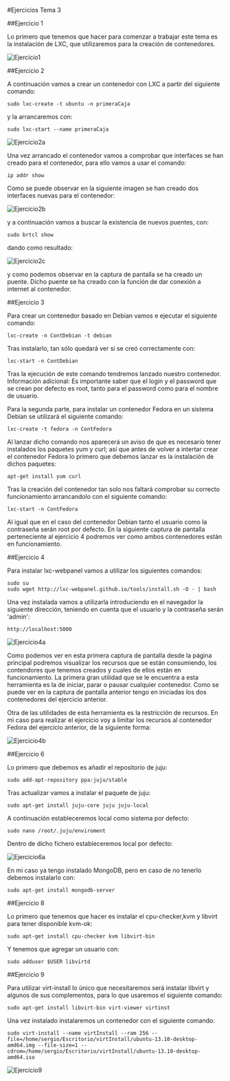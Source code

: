 #Ejercicios Tema 3

##Ejercicio 1

Lo primero que tenemos que hacer para comenzar a trabajar este tema es la instalación de LXC, que utilizaremos para la creación de contenedores.

![Ejercicio1](https://github.com/SergioMGamarra/IV---13-14/blob/master/imgTema3/Ej1.png?raw=true)

##Ejercicio 2

A continuación vamos a crear un contenedor con LXC a partir del siguiente comando:

    sudo lxc-create -t ubuntu -n primeraCaja

y la arrancaremos con:

    sudo lxc-start --name primeraCaja
    
![Ejercicio2a](https://github.com/SergioMGamarra/IV---13-14/blob/master/imgTema3/ej2-a.png?raw=true)

Una vez arrancado el contenedor vamos a comprobar que interfaces se han creado para el contenedor, para ello vamos a usar el comando:

    ip addr show
    
Como se puede observar en la siguiente imagen se han creado dos interfaces nuevas para el contenedor:

![Ejercicio2b](https://github.com/SergioMGamarra/IV---13-14/blob/master/imgTema3/ej2-b.png?raw=true)

y a continuación vamos a buscar la existencia de nuevos puentes, con:

    sudo brtcl show
    
dando como resultado:

![Ejercicio2c](https://github.com/SergioMGamarra/IV---13-14/blob/master/imgTema3/ejer2-c.png?raw=true)

y como podemos observar en la captura de pantalla se ha creado un puente. Dicho puente se ha creado con la función de dar conexión a internet al contenedor.


##Ejercicio 3

Para crear un contenedor basado en Debian vamos e ejecutar el siguiente comando:
    
    lxc-create -n ContDebian -t debian
    
Tras instalarlo, tan sólo quedará ver si se creó correctamente con:

    lxc-start -n ContDebian
    
Tras la ejecución de este comando tendremos lanzado nuestro contenedor.
Información adicional: Es importante saber que el login y el password que se crean por defecto es root, tanto para el password como para el nombre de usuario.

Para la segunda parte, para instalar un contenedor Fedora en un sistema Debian se utilizará el siguiente comando:

    lxc-create -t fedora -n ContFedora
    
Al lanzar dicho comando nos aparecerá un aviso de que es necesario tener instalados los paquetes yum y curl; así que antes de volver a intertar crear el contenedor Fedora lo primero que debemos lanzar es la instalación de dichos paquetes:

    apt-get install yum curl
    
Tras la creación del contenedor tan solo nos faltará comprobar su correcto funcionamiento arrancandolo con el siguiente comando:

    lxc-start -n ContFedora
    
Al igual que en el caso del contenedor Debian tanto el usuario como la contraseña serán root por defecto. En la siguiente captura de pantalla perteneciente al ejercicio 4 podremos ver como ambos contenedores están en funcionamiento.

##Ejercicio 4

Para instalar lxc-webpanel vamos a utilizar los siguientes comandos:

    sudo su
    sudo wget http://lxc-webpanel.github.io/tools/install.sh -O - | bash
    
Una vez instalada vamos a utilizarla introduciendo en el navegador la siguiente dirección, teniendo en cuenta que el usuario y la contraseña serán 'admin':

    http://localhost:5000
    
![Ejercicio4a](https://github.com/SergioMGamarra/IV---13-14/blob/master/imgTema3/Ejercicio4-1.png?raw=true)
    
Como podemos ver en esta primera captura de pantalla desde la página principal podremos visualizar los recursos que se están consumiendo, los contendores que tenemos creados y cuales de ellos están en funcionamiento.
La primera gran utilidad que se le encuentra a esta herramienta es la de iniciar, parar o pausar cualquier contenedor.
Como se puede ver en la captura de pantalla anterior tengo en iniciadas los dos contenedores del ejercicio anterior.

Otra de las utilidades de esta herramienta es la restricción de recursos. En mi caso para realizar el ejercicio voy a limitar los recursos al contenedor Fedora del ejercicio anterior, de la siguiente forma:

![Ejercicio4b](https://github.com/SergioMGamarra/IV---13-14/blob/master/imgTema3/ejercicio4-2.png?raw=true)


##Ejercicio 6

Lo primero que debemos es añadir el repositorio de juju:

    sudo add-apt-repository ppa:juju/stable
    
Tras actualizar vamos a instalar el paquete de juju:

    sudo apt-get install juju-core juju juju-local
    
A continuación estableceremos local como sistema por defecto:

    sudo nano /root/.juju/enviroment

Dentro de dicho fichero estableceremos local por defecto:

![Ejercicio6a](https://github.com/SergioMGamarra/IV---13-14/blob/master/imgTema3/ejercicio6-1.png?raw=true)

En mi caso ya tengo instalado MongoDB, pero en caso de no tenerlo debemos instalarlo con:

    sudo apt-get install mongodb-server
    

##Ejercicio 8

Lo primero que tenemos que hacer es instalar el cpu-checker,kvm y libvirt para tener disponible kvm-ok:

    sudo apt-get install cpu-checker kvm libvirt-bin

Y tenemos que agregar un usuario con:

    sudo adduser $USER libvirtd
    

##Ejercicio 9

Para utilizar virt-install lo único que necesitaremos será instalar libvirt y algunos de sus complementos, para lo que usaremos el siguiente comando:

    sudo apt-get install libvirt-bin virt-viewer virtinst 
    
Una vez instalado instalaremos un contenedor con el siguiente comando:

    sudo virt-install --name virtInstall --ram 256 --file=/home/sergio/Escritorio/virtInstall/ubuntu-13.10-desktop-amd64.img --file-size=1 --cdrom=/home/sergio/Escritorio/virtInstall/ubuntu-13.10-desktop-amd64.iso
    
![Ejercicio9](https://github.com/SergioMGamarra/IV---13-14/blob/master/imgTema3/Ejercicio9-1.png?raw=true)


